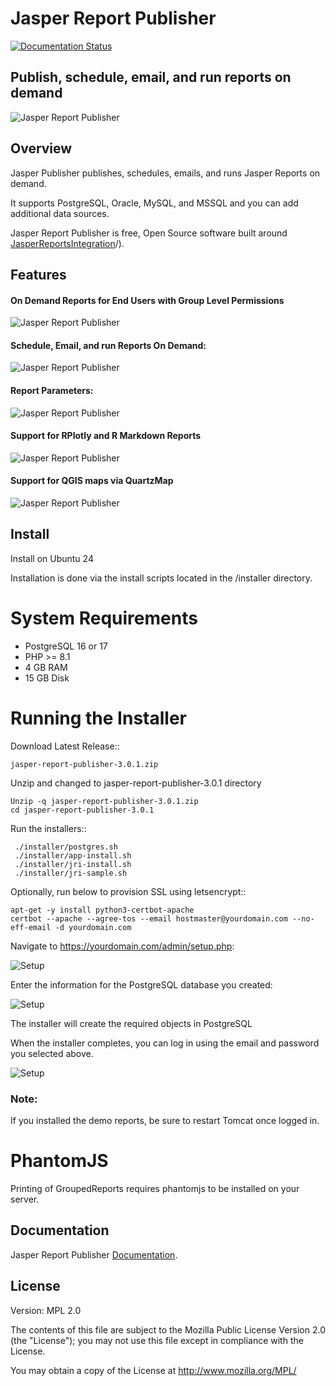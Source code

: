 # Jasper Report Publisher

[![Documentation Status](https://readthedocs.org/projects/jri-viewer/badge/?version=latest)](https://jasper-report-publisher.docs.acugis.com/en/latest/?badge=latest)



## Publish, schedule, email, and run reports on demand

![Jasper Report Publisher](docs/_static/jasper-report-publisher-github.png)

## Overview

Jasper Publisher publishes, schedules, emails, and runs Jasper Reports on demand.

It supports PostgreSQL, Oracle, MySQL, and MSSQL and you can add additional data sources.

Jasper Report Publisher is free, Open Source software built around [JasperReportsIntegration](https://github.com/daust/JasperReportsIntegration)/). 

## Features

#### On Demand Reports for End Users with Group Level Permissions

![Jasper Report Publisher](docs/_static/Jasper-Report-Publisher-README.png)


#### Schedule, Email, and run Reports On Demand:

![Jasper Report Publisher](docs/_static/simple-bee-report.png)

#### Report Parameters:

![Jasper Report Publisher](docs/_static/LOV-demo-1.png)


#### Support for RPlotly and R Markdown Reports

![Jasper Report Publisher](docs/_static/R-animated.png)


#### Support for QGIS maps via QuartzMap

![Jasper Report Publisher](docs/_static/qgis-maps.png)


## Install
Install on Ubuntu 24

Installation is done via the install scripts located in the /installer directory.

System Requirements
=======================
* PostgreSQL 16 or 17
* PHP >= 8.1
* 4 GB RAM
* 15 GB Disk

Running the Installer
=======================

Download Latest Release::

    jasper-report-publisher-3.0.1.zip

Unzip and changed to jasper-report-publisher-3.0.1 directory

    Unzip -q jasper-report-publisher-3.0.1.zip
    cd jasper-report-publisher-3.0.1    

Run the installers::

     ./installer/postgres.sh
     ./installer/app-install.sh
     ./installer/jri-install.sh
     ./installer/jri-sample.sh


Optionally, run below to provision SSL using letsencrypt::

    apt-get -y install python3-certbot-apache
    certbot --apache --agree-tos --email hostmaster@yourdomain.com --no-eff-email -d yourdomain.com


Navigate to https://yourdomain.com/admin/setup.php:

![Setup](docs/_static/install-1.png)

Enter the information for the PostgreSQL database you created:

![Setup](docs/_static/install-screen-2.png)

The installer will create the required objects in PostgreSQL

When the installer completes, you can log in using the email and password you selected above.

![Setup](docs/_static/install-3.png)

### Note: 
If you installed the demo reports, be sure to restart Tomcat once logged in.

PhantomJS
===================

Printing of GroupedReports requires phantomjs to be installed on your server.




 
## Documentation

Jasper Report Publisher [Documentation](https://jasper-report-publisher.docs.acugis.com).


## License
Version: MPL 2.0

The contents of this file are subject to the Mozilla Public License Version 2.0 (the "License"); you may not use this file except in compliance with the License. 

You may obtain a copy of the License at http://www.mozilla.org/MPL/
